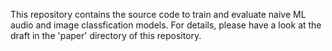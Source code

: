 This repository contains the source code to train and evaluate naive ML audio and image classfication models. For details, please have a look at the draft in the 'paper' directory of this repository.
